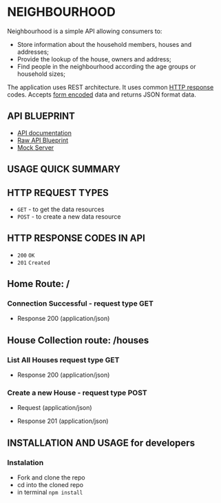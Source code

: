 # NEIGHBOURHOOD

Neighbourhood is a simple API allowing consumers to:
* Store information about the household members, houses and addresses; 
* Provide the lookup of the house, owners and address;  
* Find people in the neighbourhood according the age groups or household sizes;

The application uses REST architecture. It uses common [HTTP response](https://cybersguards.com/http-response-codes/) codes. Accepts [form encoded](https://dev.to/sidthesloth92/understanding-html-form-encoding-url-encoded-and-multipart-forms-3lpa)  data and returns JSON format data. 


## API BLUEPRINT

+ [API documentation](https://neighbourhoodapi.docs.apiary.io/)
+ [Raw API Blueprint](https://github.com/gretaivan/neighbourhood-api/blob/main/apiary.apib)
+ [Mock Server](https://app.apiary.io/neighbourhoodapi/editor)

## USAGE QUICK SUMMARY

## HTTP REQUEST TYPES
+ ```GET``` - to get the data resources
+ ```POST``` - to create a new data resource

## HTTP RESPONSE CODES IN API

+ ```200``` ```OK```
+ ```201``` ```Created```

## Home Route: /

### Connection Successful - request type GET 
+ Response 200 (application/json)
    
## House Collection route: /houses

### List All Houses request type GET 

+ Response 200 (application/json)
            
### Create a new House - request type POST 

+ Request (application/json)

+ Response 201 (application/json)
         

## INSTALLATION AND USAGE for developers
 
### Instalation 
* Fork and clone the repo  
* cd into the cloned repo 
* in terminal ```npm install```